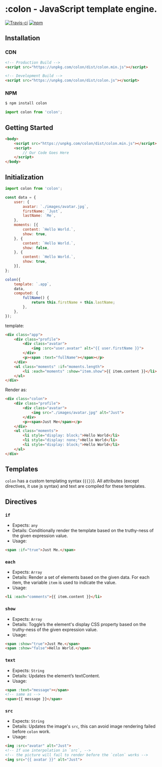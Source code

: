 <!-- ![Banner](./images/banner.png) -->

# :colon - JavaScript template engine.

[![Travis-ci](https://travis-ci.org/colonjs/colon.svg?branch=master)](https://travis-ci.org/colonjs/colon)
[![npm](https://img.shields.io/npm/v/colon.svg)](https://www.npmjs.com/package/colon)

## Installation

### CDN

```html
<!-- Production Build -->
<script src="https://unpkg.com/colon/dist/colon.min.js"></script>

<!-- Development Build -->
<script src="https://unpkg.com/colon/dist/colon.js"></script>
```

### NPM

```bash
$ npm install colon
```

```js
import colon from 'colon';
```

## Getting Started

```html
<body>
    <script src="https://unpkg.com/colon/dist/colon.min.js"></script>
    <script>
        // Our Code Goes Here
    </script>
</body>
```

## Initialization

```js
import colon from 'colon';

const data = {
    user: {
        avatar: `./images/avatar.jpg`,
        firstName: `Just`,
        lastName: `Me`,
    },
    moments: [{
        content: `Hello World.`,
        show: true,
    }, {
        content: `Hello World.`,
        show: false,
    }, {
        content: `Hello World.`,
        show: true,
    }],
};

colon({
    template: `.app`,
    data,
    computed: {
        fullName() {
            return this.firstName + this.lastName;
        },
    },
});
```

template:

```html
<div class="app">
    <div class="profile">
        <div class="avatar">
            <img :src="user.avatar" alt="{{ user.firstName }}">
        </div>
        <p><span :text="fullName"></span></p>
    </div>
    <ul class="moments" :if="moments.length">
        <li :each="moments" :show="item.show">{{ item.content }}</li>
    </ul>
</div>
```

Render as:

```html
<div class="colon">
    <div class="profile">
        <div class="avatar">
            <img src="./images/avatar.jpg" alt="Just">
        </div>
        <p><span>Just Me</span></p>
    </div>
    <ul class="moments">
        <li style="display: block;">Hello World</li>
        <li style="display: none;">Hello World</li>
        <li style="display: block;">Hello World</li>
    </ul>
</div>
```

## Templates

`colon` has a custom templating syntax (`{{}}`). All attributes (except directives, it use js syntax) and text are compiled for these templates.

## Directives

### `if`

- Expects: `any`
- Details: Conditionally render the template based on the truthy-ness of the given expression value.
- Usage:

```html
<span :if="true">Just Me.</span>
```

### `each`

- Expects: `Array`
- Details: Render a set of elements based on the given data. For each item, the variable `item` is used to indicate the value.
- Usage:

```html
<li :each="comments">{{ item.content }}</li>
```

### `show`

- Expects: `Array`
- Details: Toggle’s the element's display CSS property based on the truthy-ness of the given expression value.
- Usage:

```html
<span :show="true">Just Me.</span>
<span :show="false">Hello World.</span>
```

### `text`

- Expects: `String`
- Details: Updates the element’s textContent.
- Usage:

```html
<span :text="message"></span>
<!-- same as -->
<span>{{ message }}</span>
```

### `src`

- Expects: `String`
- Details: Updates the image's `src`, this can avoid image rendering failed before `colon` work.
- Usage:

```html
<img :src="avatar" alt="Just">
<!-- If use interpolation in `src`, -->
<!-- the picture will fail to render before the `colon` works -->
<img src="{{ avatar }}" alt="Just">
```
